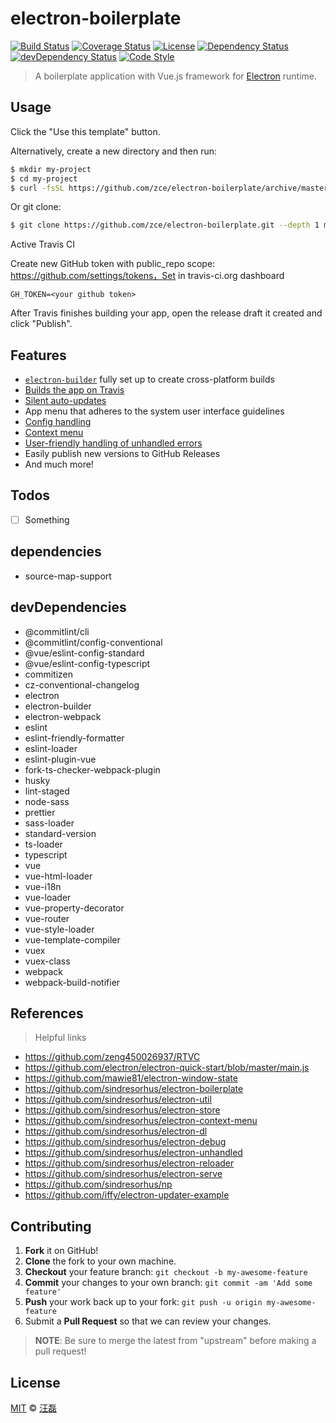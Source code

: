 # electron-boilerplate

[![Build Status][travis-image]][travis-url]
[![Coverage Status][codecov-image]][codecov-url]
[![License][license-image]][license-url]
[![Dependency Status][dependency-image]][dependency-url]
[![devDependency Status][devdependency-image]][devdependency-url]
[![Code Style][style-image]][style-url]

> A boilerplate application with Vue.js framework for [Electron](https://electronjs.org) runtime.

## Usage

Click the "Use this template" button.

Alternatively, create a new directory and then run:

```sh
$ mkdir my-project
$ cd my-project
$ curl -fsSL https://github.com/zce/electron-boilerplate/archive/master.tar.gz | tar -xz --strip-components 1
```

Or git clone:

```sh
$ git clone https://github.com/zce/electron-boilerplate.git --depth 1 my-project
```

Active Travis CI

Create new GitHub token with public_repo scope: https://github.com/settings/tokens，Set in travis-ci.org dashboard

```
GH_TOKEN=<your github token>
```

After Travis finishes building your app, open the release draft it created and click "Publish".

## Features

- [`electron-builder`](https://www.electron.build) fully set up to create cross-platform builds
- [Builds the app on Travis](https://www.electron.build/multi-platform-build#sample-travisyml-to-build-electron-app-for-macos-linux-and-windows)
- [Silent auto-updates](https://www.electron.build/auto-update)
- App menu that adheres to the system user interface guidelines
- [Config handling](https://github.com/sindresorhus/electron-store)
- [Context menu](https://github.com/sindresorhus/electron-context-menu)
- [User-friendly handling of unhandled errors](https://github.com/sindresorhus/electron-unhandled)
- Easily publish new versions to GitHub Releases
- And much more!

## Todos

- [ ] Something

## dependencies

- source-map-support

## devDependencies

- @commitlint/cli
- @commitlint/config-conventional
- @vue/eslint-config-standard
- @vue/eslint-config-typescript
- commitizen
- cz-conventional-changelog
- electron
- electron-builder
- electron-webpack
- eslint
- eslint-friendly-formatter
- eslint-loader
- eslint-plugin-vue
- fork-ts-checker-webpack-plugin
- husky
- lint-staged
- node-sass
- prettier
- sass-loader
- standard-version
- ts-loader
- typescript
- vue
- vue-html-loader
- vue-i18n
- vue-loader
- vue-property-decorator
- vue-router
- vue-style-loader
- vue-template-compiler
- vuex
- vuex-class
- webpack
- webpack-build-notifier

## References

> Helpful links

- https://github.com/zeng450026937/RTVC
- https://github.com/electron/electron-quick-start/blob/master/main.js
- https://github.com/mawie81/electron-window-state
- https://github.com/sindresorhus/electron-boilerplate
- https://github.com/sindresorhus/electron-util
- https://github.com/sindresorhus/electron-store
- https://github.com/sindresorhus/electron-context-menu
- https://github.com/sindresorhus/electron-dl
- https://github.com/sindresorhus/electron-debug
- https://github.com/sindresorhus/electron-unhandled
- https://github.com/sindresorhus/electron-reloader
- https://github.com/sindresorhus/electron-serve
- https://github.com/sindresorhus/np
- https://github.com/iffy/electron-updater-example

## Contributing

1. **Fork** it on GitHub!
2. **Clone** the fork to your own machine.
3. **Checkout** your feature branch: `git checkout -b my-awesome-feature`
4. **Commit** your changes to your own branch: `git commit -am 'Add some feature'`
5. **Push** your work back up to your fork: `git push -u origin my-awesome-feature`
6. Submit a **Pull Request** so that we can review your changes.

> **NOTE**: Be sure to merge the latest from "upstream" before making a pull request!

## License

[MIT](LICENSE) &copy; [汪磊](https://zce.me)

[travis-image]: https://img.shields.io/travis/zce/electron-boilerplate.svg
[travis-url]: https://travis-ci.org/zce/electron-boilerplate
[codecov-image]: https://img.shields.io/codecov/c/github/zce/electron-boilerplate.svg
[codecov-url]: https://codecov.io/gh/zce/electron-boilerplate
[license-image]: https://img.shields.io/github/license/zce/electron-boilerplate.svg
[license-url]: https://github.com/zce/electron-boilerplate/blob/master/LICENSE
[dependency-image]: https://img.shields.io/david/zce/electron-boilerplate.svg
[dependency-url]: https://david-dm.org/zce/electron-boilerplate
[devdependency-image]: https://img.shields.io/david/dev/zce/electron-boilerplate.svg
[devdependency-url]: https://david-dm.org/zce/electron-boilerplate?type=dev
[style-image]: https://img.shields.io/badge/code_style-standard-brightgreen.svg
[style-url]: http://standardjs.com
